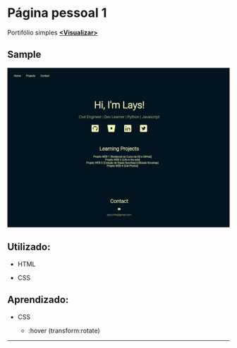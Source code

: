 # Página pessoal 1
Portifólio simples __[<Visualizar\>](https://layshidani.github.io/learning-front-end/projects/Pagina-Pessoal-1/)__

## Sample
![sample](../img/sample/sample-Pagina-Pessoal.png)

## Utilizado:

- HTML

- CSS

## Aprendizado:

- CSS 

    - :hover (transform:rotate)

---

